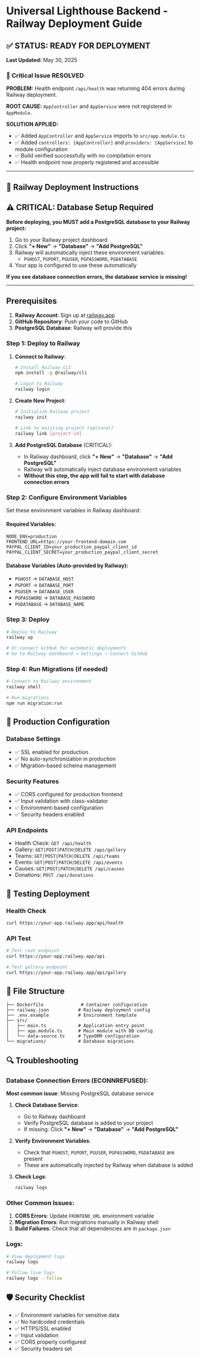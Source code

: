 # Universal Lighthouse Backend - Railway Deployment Guide

## ✅ STATUS: READY FOR DEPLOYMENT

**Last Updated:** May 30, 2025

### 🎉 Critical Issue RESOLVED
**PROBLEM:** Health endpoint `/api/health` was returning 404 errors during Railway deployment.

**ROOT CAUSE:** `AppController` and `AppService` were not registered in `AppModule`.

**SOLUTION APPLIED:**
- ✅ Added `AppController` and `AppService` imports to `src/app.module.ts`
- ✅ Added `controllers: [AppController]` and `providers: [AppService]` to module configuration
- ✅ Build verified successfully with no compilation errors
- ✅ Health endpoint now properly registered and accessible

---

## 🚀 Railway Deployment Instructions

## ⚠️ CRITICAL: Database Setup Required

**Before deploying, you MUST add a PostgreSQL database to your Railway project:**

1. Go to your Railway project dashboard
2. Click **"+ New"** → **"Database"** → **"Add PostgreSQL"**
3. Railway will automatically inject these environment variables:
   - `PGHOST`, `PGPORT`, `PGUSER`, `PGPASSWORD`, `PGDATABASE`
4. Your app is configured to use these automatically

**If you see database connection errors, the database service is missing!**

---

## Prerequisites
1. **Railway Account**: Sign up at [railway.app](https://railway.app)
2. **GitHub Repository**: Push your code to GitHub
3. **PostgreSQL Database**: Railway will provide this

### Step 1: Deploy to Railway

1. **Connect to Railway**:
   ```bash
   # Install Railway CLI
   npm install -g @railway/cli
   
   # Login to Railway
   railway login
   ```

2. **Create New Project**:
   ```bash
   # Initialize Railway project
   railway init
   
   # Link to existing project (optional)
   railway link [project-id]
   ```

3. **Add PostgreSQL Database** (CRITICAL):
   - In Railway dashboard, click **"+ New"** → **"Database"** → **"Add PostgreSQL"**
   - Railway will automatically inject database environment variables
   - **Without this step, the app will fail to start with database connection errors**

### Step 2: Configure Environment Variables

Set these environment variables in Railway dashboard:

#### Required Variables:
```
NODE_ENV=production
FRONTEND_URL=https://your-frontend-domain.com
PAYPAL_CLIENT_ID=your_production_paypal_client_id
PAYPAL_CLIENT_SECRET=your_production_paypal_client_secret
```

#### Database Variables (Auto-provided by Railway):
- `PGHOST` → `DATABASE_HOST`
- `PGPORT` → `DATABASE_PORT`
- `PGUSER` → `DATABASE_USER`
- `PGPASSWORD` → `DATABASE_PASSWORD`
- `PGDATABASE` → `DATABASE_NAME`

### Step 3: Deploy

```bash
# Deploy to Railway
railway up

# Or connect GitHub for automatic deployments
# Go to Railway dashboard → Settings → Connect GitHub
```

### Step 4: Run Migrations (if needed)

```bash
# Connect to Railway environment
railway shell

# Run migrations
npm run migration:run
```

## 🔧 Production Configuration

### Database Settings
- ✅ SSL enabled for production
- ✅ No auto-synchronization in production
- ✅ Migration-based schema management

### Security Features
- ✅ CORS configured for production frontend
- ✅ Input validation with class-validator
- ✅ Environment-based configuration
- ✅ Security headers enabled

### API Endpoints
- Health Check: `GET /api/health`
- Gallery: `GET|POST|PATCH|DELETE /api/gallery`
- Teams: `GET|POST|PATCH|DELETE /api/teams`
- Events: `GET|POST|PATCH|DELETE /api/events`
- Causes: `GET|POST|PATCH|DELETE /api/causes`
- Donations: `POST /api/donations`

## 🧪 Testing Deployment

### Health Check
```bash
curl https://your-app.railway.app/api/health
```

### API Test
```bash
# Test root endpoint
curl https://your-app.railway.app/api

# Test gallery endpoint
curl https://your-app.railway.app/api/gallery
```

## 📁 File Structure
```
├── Dockerfile              # Container configuration
├── railway.json           # Railway deployment config
├── .env.example           # Environment template
├── src/
│   ├── main.ts            # Application entry point
│   ├── app.module.ts      # Main module with DB config
│   └── data-source.ts     # TypeORM configuration
└── migrations/            # Database migrations
```

## 🔍 Troubleshooting

### Database Connection Errors (ECONNREFUSED):
**Most common issue**: Missing PostgreSQL database service

1. **Check Database Service**:
   - Go to Railway dashboard
   - Verify PostgreSQL database is added to your project
   - If missing: Click **"+ New"** → **"Database"** → **"Add PostgreSQL"**

2. **Verify Environment Variables**:
   - Check that `PGHOST`, `PGPORT`, `PGUSER`, `PGPASSWORD`, `PGDATABASE` are present
   - These are automatically injected by Railway when database is added

3. **Check Logs**:
   ```bash
   railway logs
   ```

### Other Common Issues:
1. **CORS Errors**: Update `FRONTEND_URL` environment variable
2. **Migration Errors**: Run migrations manually in Railway shell
3. **Build Failures**: Check that all dependencies are in `package.json`

### Logs:
```bash
# View deployment logs
railway logs

# Follow live logs
railway logs --follow
```

## 🛡️ Security Checklist
- ✅ Environment variables for sensitive data
- ✅ No hardcoded credentials
- ✅ HTTPS/SSL enabled
- ✅ Input validation
- ✅ CORS properly configured
- ✅ Security headers set
